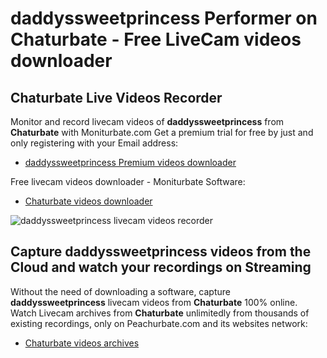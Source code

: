 # daddyssweetprincess Performer on Chaturbate - Free LiveCam videos downloader

## Chaturbate Live Videos Recorder

Monitor and record livecam videos of **daddyssweetprincess** from **Chaturbate** with Moniturbate.com
Get a premium trial for free by just and only registering with your Email address:
* [daddyssweetprincess Premium videos downloader](https://moniturbate.com/request-demo-licence-key.html)

Free livecam videos downloader - Moniturbate Software:
* [Chaturbate videos downloader](https://moniturbate.com/moniturbate-download-software.html)

![daddyssweetprincess livecam videos recorder](https://peachurnet.com/templates/moniturbate-software.png)


## Capture daddyssweetprincess videos from the Cloud and watch your recordings on Streaming

Without the need of downloading a software, capture **daddyssweetprincess** livecam videos from **Chaturbate** 100% online.
Watch Livecam archives from **Chaturbate** unlimitedly from thousands of existing recordings, only on Peachurbate.com and its websites network:
* [Chaturbate videos archives](https://peachurnet.com/)